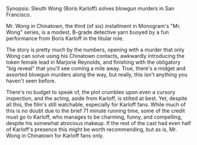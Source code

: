 Synopsis: Sleuth Wong (Boris Karloff) solves blowgun murders in San Francisco.

Mr. Wong in Chinatown, the third (of six) installment in Monogram's "Mr. Wong" series, is a modest, B-grade detective yarn buoyed by a fun performance from Boris Karloff in the titular role. 

The story is pretty much by the numbers, opening with a murder that only Wong can solve using his Chinatown contacts, awkwardly introducing the token female lead in Marjorie Reynolds, and finishing with the obligatory "big reveal" that you'll see coming a mile away. True, there's a midget and assorted blowgun murders along the way, but really, this isn't anything you haven't seen before.

There's no budget to speak of, the plot crumbles upon even a cursory inspection, and the acting, aside from Karloff, is stilted at best. Yet, despite all this, the film's still watchable, especially for Karloff fans. While much of this is no doubt due to the brief 71 minute running time, some of the credit must go to Karloff, who manages to be charming, funny, and compelling, despite his somewhat atrocious makeup. If the rest of the cast had even half of Karloff's presence this might be worth recommending, but as is, Mr. Wong in Chinatown for Karloff fans only.


